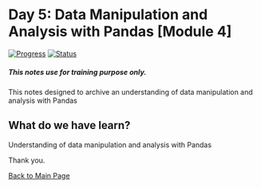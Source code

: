 # Day 5: Data Manipulation and Analysis with Pandas [Module 4]
[![Progress](https://img.shields.io/badge/Progress-100%25-blue.svg)]()
[![Status](https://img.shields.io/badge/Status-Completed-green.svg)]()

##### This notes use for training purpose only.
This notes designed to archive an understanding of data manipulation and analysis with Pandas

## What do we have learn?

  Understanding of data manipulation and analysis with Pandas

Thank you.

[Back to Main Page](https://github.com/eikmarizal/DataStar/)

